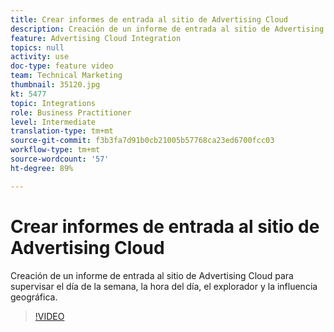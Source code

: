 ```yaml
---
title: Crear informes de entrada al sitio de Advertising Cloud
description: Creación de un informe de entrada al sitio de Advertising Cloud para supervisar el día de la semana, la hora del día, el explorador y la influencia geográfica.
feature: Advertising Cloud Integration
topics: null
activity: use
doc-type: feature video
team: Technical Marketing
thumbnail: 35120.jpg
kt: 5477
topic: Integrations
role: Business Practitioner
level: Intermediate
translation-type: tm+mt
source-git-commit: f3b3fa7d91b0cb21005b57768ca23ed6700fcc03
workflow-type: tm+mt
source-wordcount: '57'
ht-degree: 89%

---
```



# Crear informes de entrada al sitio de Advertising Cloud

Creación de un informe de entrada al sitio de Advertising Cloud para supervisar el día de la semana, la hora del día, el explorador y la influencia geográfica.

>[!VIDEO](https://video.tv.adobe.com/v/35120/?quality=12&learn=on)
